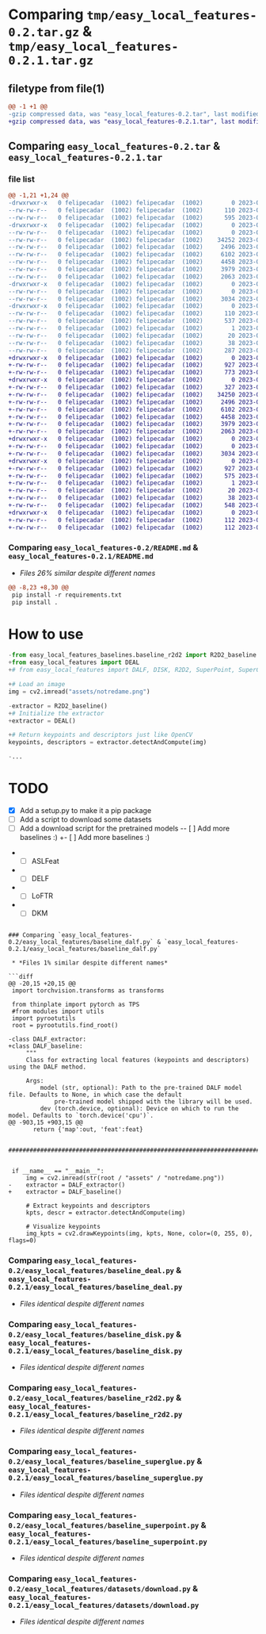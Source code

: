 # Comparing `tmp/easy_local_features-0.2.tar.gz` & `tmp/easy_local_features-0.2.1.tar.gz`

## filetype from file(1)

```diff
@@ -1 +1 @@
-gzip compressed data, was "easy_local_features-0.2.tar", last modified: Mon Jun 12 15:30:11 2023, max compression
+gzip compressed data, was "easy_local_features-0.2.1.tar", last modified: Mon Jun 12 16:09:28 2023, max compression
```

## Comparing `easy_local_features-0.2.tar` & `easy_local_features-0.2.1.tar`

### file list

```diff
@@ -1,21 +1,24 @@
-drwxrwxr-x   0 felipecadar  (1002) felipecadar  (1002)        0 2023-06-12 15:30:11.961047 easy_local_features-0.2/
--rw-rw-r--   0 felipecadar  (1002) felipecadar  (1002)      110 2023-06-12 15:30:11.961047 easy_local_features-0.2/PKG-INFO
--rw-rw-r--   0 felipecadar  (1002) felipecadar  (1002)      595 2023-06-09 08:29:10.000000 easy_local_features-0.2/README.md
-drwxrwxr-x   0 felipecadar  (1002) felipecadar  (1002)        0 2023-06-12 15:30:11.961047 easy_local_features-0.2/easy_local_features/
--rw-rw-r--   0 felipecadar  (1002) felipecadar  (1002)        0 2023-06-09 08:29:10.000000 easy_local_features-0.2/easy_local_features/__init__.py
--rw-rw-r--   0 felipecadar  (1002) felipecadar  (1002)    34252 2023-06-12 15:25:31.000000 easy_local_features-0.2/easy_local_features/baseline_dalf.py
--rw-rw-r--   0 felipecadar  (1002) felipecadar  (1002)     2496 2023-06-12 15:18:17.000000 easy_local_features-0.2/easy_local_features/baseline_deal.py
--rw-rw-r--   0 felipecadar  (1002) felipecadar  (1002)     6102 2023-06-09 08:29:10.000000 easy_local_features-0.2/easy_local_features/baseline_disk.py
--rw-rw-r--   0 felipecadar  (1002) felipecadar  (1002)     4458 2023-06-09 08:29:10.000000 easy_local_features-0.2/easy_local_features/baseline_r2d2.py
--rw-rw-r--   0 felipecadar  (1002) felipecadar  (1002)     3979 2023-06-09 08:29:10.000000 easy_local_features-0.2/easy_local_features/baseline_superglue.py
--rw-rw-r--   0 felipecadar  (1002) felipecadar  (1002)     2063 2023-06-09 08:29:10.000000 easy_local_features-0.2/easy_local_features/baseline_superpoint.py
-drwxrwxr-x   0 felipecadar  (1002) felipecadar  (1002)        0 2023-06-12 15:30:11.961047 easy_local_features-0.2/easy_local_features/datasets/
--rw-rw-r--   0 felipecadar  (1002) felipecadar  (1002)        0 2023-06-12 07:43:29.000000 easy_local_features-0.2/easy_local_features/datasets/__init__.py
--rw-rw-r--   0 felipecadar  (1002) felipecadar  (1002)     3034 2023-06-12 07:45:31.000000 easy_local_features-0.2/easy_local_features/datasets/download.py
-drwxrwxr-x   0 felipecadar  (1002) felipecadar  (1002)        0 2023-06-12 15:30:11.961047 easy_local_features-0.2/easy_local_features.egg-info/
--rw-rw-r--   0 felipecadar  (1002) felipecadar  (1002)      110 2023-06-12 15:30:11.000000 easy_local_features-0.2/easy_local_features.egg-info/PKG-INFO
--rw-rw-r--   0 felipecadar  (1002) felipecadar  (1002)      537 2023-06-12 15:30:11.000000 easy_local_features-0.2/easy_local_features.egg-info/SOURCES.txt
--rw-rw-r--   0 felipecadar  (1002) felipecadar  (1002)        1 2023-06-12 15:30:11.000000 easy_local_features-0.2/easy_local_features.egg-info/dependency_links.txt
--rw-rw-r--   0 felipecadar  (1002) felipecadar  (1002)       20 2023-06-12 15:30:11.000000 easy_local_features-0.2/easy_local_features.egg-info/top_level.txt
--rw-rw-r--   0 felipecadar  (1002) felipecadar  (1002)       38 2023-06-12 15:30:11.961047 easy_local_features-0.2/setup.cfg
--rw-rw-r--   0 felipecadar  (1002) felipecadar  (1002)      287 2023-06-12 15:28:28.000000 easy_local_features-0.2/setup.py
+drwxrwxr-x   0 felipecadar  (1002) felipecadar  (1002)        0 2023-06-12 16:09:28.761359 easy_local_features-0.2.1/
+-rw-rw-r--   0 felipecadar  (1002) felipecadar  (1002)      927 2023-06-12 16:09:28.761359 easy_local_features-0.2.1/PKG-INFO
+-rw-rw-r--   0 felipecadar  (1002) felipecadar  (1002)      773 2023-06-12 16:04:27.000000 easy_local_features-0.2.1/README.md
+drwxrwxr-x   0 felipecadar  (1002) felipecadar  (1002)        0 2023-06-12 16:09:28.757359 easy_local_features-0.2.1/easy_local_features/
+-rw-rw-r--   0 felipecadar  (1002) felipecadar  (1002)      327 2023-06-12 16:00:57.000000 easy_local_features-0.2.1/easy_local_features/__init__.py
+-rw-rw-r--   0 felipecadar  (1002) felipecadar  (1002)    34250 2023-06-12 15:41:05.000000 easy_local_features-0.2.1/easy_local_features/baseline_dalf.py
+-rw-rw-r--   0 felipecadar  (1002) felipecadar  (1002)     2496 2023-06-12 15:18:17.000000 easy_local_features-0.2.1/easy_local_features/baseline_deal.py
+-rw-rw-r--   0 felipecadar  (1002) felipecadar  (1002)     6102 2023-06-09 08:29:10.000000 easy_local_features-0.2.1/easy_local_features/baseline_disk.py
+-rw-rw-r--   0 felipecadar  (1002) felipecadar  (1002)     4458 2023-06-09 08:29:10.000000 easy_local_features-0.2.1/easy_local_features/baseline_r2d2.py
+-rw-rw-r--   0 felipecadar  (1002) felipecadar  (1002)     3979 2023-06-09 08:29:10.000000 easy_local_features-0.2.1/easy_local_features/baseline_superglue.py
+-rw-rw-r--   0 felipecadar  (1002) felipecadar  (1002)     2063 2023-06-09 08:29:10.000000 easy_local_features-0.2.1/easy_local_features/baseline_superpoint.py
+drwxrwxr-x   0 felipecadar  (1002) felipecadar  (1002)        0 2023-06-12 16:09:28.761359 easy_local_features-0.2.1/easy_local_features/datasets/
+-rw-rw-r--   0 felipecadar  (1002) felipecadar  (1002)        0 2023-06-12 07:43:29.000000 easy_local_features-0.2.1/easy_local_features/datasets/__init__.py
+-rw-rw-r--   0 felipecadar  (1002) felipecadar  (1002)     3034 2023-06-12 07:45:31.000000 easy_local_features-0.2.1/easy_local_features/datasets/download.py
+drwxrwxr-x   0 felipecadar  (1002) felipecadar  (1002)        0 2023-06-12 16:09:28.757359 easy_local_features-0.2.1/easy_local_features.egg-info/
+-rw-rw-r--   0 felipecadar  (1002) felipecadar  (1002)      927 2023-06-12 16:09:28.000000 easy_local_features-0.2.1/easy_local_features.egg-info/PKG-INFO
+-rw-rw-r--   0 felipecadar  (1002) felipecadar  (1002)      575 2023-06-12 16:09:28.000000 easy_local_features-0.2.1/easy_local_features.egg-info/SOURCES.txt
+-rw-rw-r--   0 felipecadar  (1002) felipecadar  (1002)        1 2023-06-12 16:09:28.000000 easy_local_features-0.2.1/easy_local_features.egg-info/dependency_links.txt
+-rw-rw-r--   0 felipecadar  (1002) felipecadar  (1002)       20 2023-06-12 16:09:28.000000 easy_local_features-0.2.1/easy_local_features.egg-info/top_level.txt
+-rw-rw-r--   0 felipecadar  (1002) felipecadar  (1002)       38 2023-06-12 16:09:28.761359 easy_local_features-0.2.1/setup.cfg
+-rw-rw-r--   0 felipecadar  (1002) felipecadar  (1002)      548 2023-06-12 16:09:23.000000 easy_local_features-0.2.1/setup.py
+drwxrwxr-x   0 felipecadar  (1002) felipecadar  (1002)        0 2023-06-12 16:09:28.761359 easy_local_features-0.2.1/tests/
+-rw-rw-r--   0 felipecadar  (1002) felipecadar  (1002)      112 2023-06-12 16:01:43.000000 easy_local_features-0.2.1/tests/test_dalf.py
+-rw-rw-r--   0 felipecadar  (1002) felipecadar  (1002)      112 2023-06-12 16:01:22.000000 easy_local_features-0.2.1/tests/test_deal.py
```

### Comparing `easy_local_features-0.2/README.md` & `easy_local_features-0.2.1/README.md`

 * *Files 26% similar despite different names*

```diff
@@ -8,23 +8,30 @@
 pip install -r requirements.txt
 pip install .
 ```
 
 # How to use
 
 ```python
-from easy_local_features_baselines.baseline_r2d2 import R2D2_baseline
+from easy_local_features import DEAL
+# from easy_local_features import DALF, DISK, R2D2, SuperPoint, SuperGlue
 
+# Load an image
 img = cv2.imread("assets/notredame.png")
 
-extractor = R2D2_baseline()
+# Initialize the extractor
+extractor = DEAL()
 
+# Return keypoints and descriptors just like OpenCV
 keypoints, descriptors = extractor.detectAndCompute(img)
 
-...
 ```
 # TODO
 
 - [x] Add a setup.py to make it a pip package
 - [ ] Add a script to download some datasets
 - [ ] Add a download script for the pretrained models
-- [ ] Add more baselines :)
+- [ ] Add more baselines :)
+  - [ ] ASLFeat
+  - [ ] DELF
+  - [ ] LoFTR
+  - [ ] DKM
```

### Comparing `easy_local_features-0.2/easy_local_features/baseline_dalf.py` & `easy_local_features-0.2.1/easy_local_features/baseline_dalf.py`

 * *Files 1% similar despite different names*

```diff
@@ -20,15 +20,15 @@
 import torchvision.transforms as transforms
 
 from thinplate import pytorch as TPS
 #from modules import utils
 import pyrootutils
 root = pyrootutils.find_root()
 
-class DALF_extractor:
+class DALF_baseline:
     """
     Class for extracting local features (keypoints and descriptors) using the DALF method.
 
     Args:
         model (str, optional): Path to the pre-trained DALF model file. Defaults to None, in which case the default
             pre-trained model shipped with the library will be used.
         dev (torch.device, optional): Device on which to run the model. Defaults to `torch.device('cpu')`.
@@ -903,15 +903,15 @@
       return {'map':out, 'feat':feat}
       
 ################################################################################################################
 
 
 if __name__ == "__main__":
     img = cv2.imread(str(root / "assets" / "notredame.png"))
-    extractor = DALF_extractor()
+    extractor = DALF_baseline()
 
     # Extract keypoints and descriptors
     kpts, descr = extractor.detectAndCompute(img)
 
     # Visualize keypoints
     img_kpts = cv2.drawKeypoints(img, kpts, None, color=(0, 255, 0), flags=0)
```

### Comparing `easy_local_features-0.2/easy_local_features/baseline_deal.py` & `easy_local_features-0.2.1/easy_local_features/baseline_deal.py`

 * *Files identical despite different names*

### Comparing `easy_local_features-0.2/easy_local_features/baseline_disk.py` & `easy_local_features-0.2.1/easy_local_features/baseline_disk.py`

 * *Files identical despite different names*

### Comparing `easy_local_features-0.2/easy_local_features/baseline_r2d2.py` & `easy_local_features-0.2.1/easy_local_features/baseline_r2d2.py`

 * *Files identical despite different names*

### Comparing `easy_local_features-0.2/easy_local_features/baseline_superglue.py` & `easy_local_features-0.2.1/easy_local_features/baseline_superglue.py`

 * *Files identical despite different names*

### Comparing `easy_local_features-0.2/easy_local_features/baseline_superpoint.py` & `easy_local_features-0.2.1/easy_local_features/baseline_superpoint.py`

 * *Files identical despite different names*

### Comparing `easy_local_features-0.2/easy_local_features/datasets/download.py` & `easy_local_features-0.2.1/easy_local_features/datasets/download.py`

 * *Files identical despite different names*

